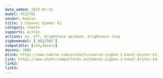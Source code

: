 ```yaml
---
date_added: 2020-07-11
model: 4512701
vendor: Namron
title: 1 Channel Dimmer K2
category: remote
supports: action
actions: on, off, brightness up/down, brightness stop
zigbeemodel: ['4512701']
compatible: [z2m,deconz]
deconz: 3006
mlink: https://www.namron.com/products/namron-zigbee-1-kanal-bryter-k2-93/
link: https://www.elektroimportoren.no/namron-zigbee-1-kanal-bryter-k4/4512702/Product.html
link2: 
link3: 
---
```

